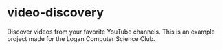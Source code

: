 # video-discovery
Discover videos from your favorite YouTube channels.
This is an example project made for the Logan Computer Science Club.
